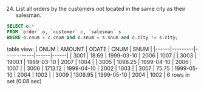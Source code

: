 24. List all orders by the customers not located in the same city as their salesman.

```SQL
SELECT o.*
FROM `order` o, `customer` c, `salesman` s
WHERE o.cnum = c.cnum and o.snum = s.snum and c.city != s.city;
```
table view:
| ONUM | AMOUNT  | ODATE      | CNUM | SNUM |
|------|---------|------------|------|------|
| 3001 |   18.69 | 1999-03-10 | 2006 | 1007 |
| 3003 |  1900.1 | 1999-03-10 | 2007 | 1004 |
| 3005 | 1098.25 | 1999-04-10 | 2006 | 1007 |
| 3006 | 1713.12 | 1999-04-10 | 2002 | 1003 |
| 3007 |   75.75 | 1999-05-10 | 2004 | 1002 |
| 3009 | 1309.95 | 1999-05-10 | 2004 | 1002 |
6 rows in set (0.08 sec)
